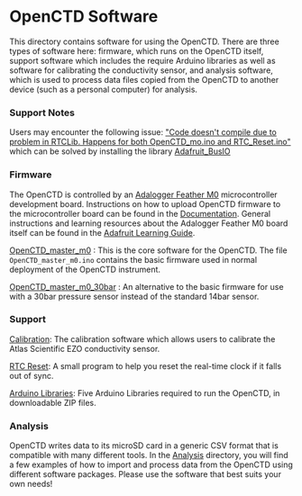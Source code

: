 # OpenCTD Software

This directory contains software for using the OpenCTD. There are three types of
software here: firmware, which runs on the OpenCTD itself, support software which includes the require Arduino libraries as well as software for calibrating the conductivity sensor, and analysis
software, which is used to process data files copied from the OpenCTD to
another device (such as a personal computer) for analysis.

### Support Notes

Users may encounter the following issue: ["Code doesn't compile due to problem in RTCLib. Happens for both OpenCTD_mo.ino and RTC_Reset.ino"](https://github.com/OceanographyforEveryone/OpenCTD/issues/37) which can be solved by installing the library [Adafruit_BusIO](https://www.arduino.cc/reference/en/libraries/adafruit-busio/)

### Firmware

The OpenCTD is controlled by an [Adalogger Feather
M0](https://www.adafruit.com/product/2796) microcontroller development board.
Instructions on how to upload OpenCTD firmware to the microcontroller board can
be found in the [Documentation](https://github.com/OceanographyforEveryone/OpenCTD/tree/main/Documentation/Manual). General instructions and
learning resources about the Adalogger Feather M0 board itself can be found in
the [Adafruit Learning
Guide](https://learn.adafruit.com/adafruit-feather-m0-adalogger/).

[OpenCTD_master_m0](https://github.com/OceanographyforEveryone/OpenCTD/tree/main/Software/Firmware/OpenCTD_m0) : This is the core software
for the OpenCTD. The file `OpenCTD_master_m0.ino` contains the basic firmware
used in normal deployment of the OpenCTD instrument.

[OpenCTD_master_m0_30bar](https://github.com/OceanographyforEveryone/OpenCTD/tree/main/Software/Firmware/OpenCTD_m0_30Bar) : An alternative
to the basic firmware for use with a 30bar pressure sensor instead of the
standard 14bar sensor.

### Support
[Calibration](https://github.com/OceanographyforEveryone/OpenCTD/tree/main/Software/Support/Serial_for_EC_Calibration_m0): The calibration software which allows users to calibrate the Atlas Scientific EZO conductivity sensor.

[RTC Reset](https://github.com/OceanographyforEveryone/OpenCTD/tree/main/Software/Support/RTC_Reset): A small program to help you reset the real-time clock if it falls out of sync. 

[Arduino Libraries](https://github.com/OceanographyforEveryone/OpenCTD/tree/main/Software/Support/Arduino%20Libraries): Five Arduino Libraries required to run the OpenCTD, in downloadable ZIP files. 

### Analysis

OpenCTD writes data
to its microSD card in a generic CSV format that is compatible with many
different tools. In the [Analysis](https://github.com/OceanographyforEveryone/OpenCTD/tree/main/Software/Analysis) directory, you will find a few
examples of how to import and process data from the OpenCTD using different
software packages. Please use the software that best suits your own needs!
